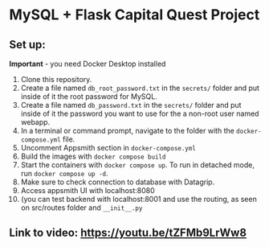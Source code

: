 # MySQL + Flask Capital Quest Project
## Set up:
**Important** - you need Docker Desktop installed

1. Clone this repository.  
1. Create a file named `db_root_password.txt` in the `secrets/` folder and put inside of it the root password for MySQL. 
1. Create a file named `db_password.txt` in the `secrets/` folder and put inside of it the password you want to use for the a non-root user named webapp. 
1. In a terminal or command prompt, navigate to the folder with the `docker-compose.yml` file.
1. Uncomment Appsmith section in `docker-compose.yml`
1. Build the images with `docker compose build`
1. Start the containers with `docker compose up`.  To run in detached mode, run `docker compose up -d`. 
1. Make sure to check connection to database with Datagrip.
1. Access appsmith UI with localhost:8080
1. (you can test backend with localhost:8001 and use the routing, as seen on src/routes folder and `__init__.py`

## Link to video: https://youtu.be/tZFMb9LrWw8




